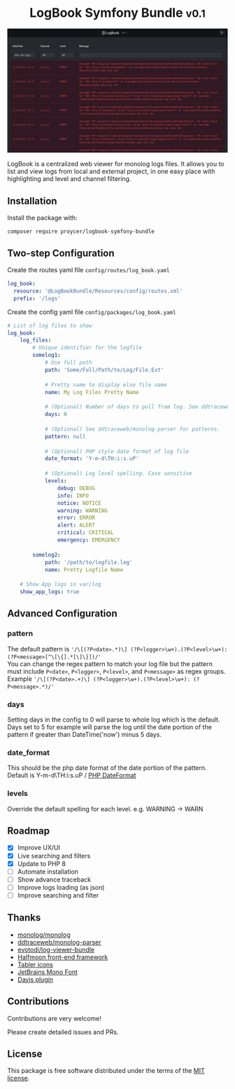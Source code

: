 <h1 align="center">LogBook Symfony Bundle <small>v0.1</small></h1>

![Details!](src/Resources/assets/images/details.png "Log details")

LogBook is a centralized web viewer for monolog logs files. 
It allows you to list and view logs from local and external project, in one easy place with highlighting and level and channel filtering.

## Installation
Install the package with:
```console
composer require proycer/logbook-symfony-bundle
```
##  Two-step Configuration

Create the routes yaml file `config/routes/log_book.yaml`

```yaml
log_book:
  resource: '@LogBookBundle/Resources/config/routes.xml'
  prefix: '/logs'
```
Create the config yaml file `config/packages/log_book.yaml`
```yaml
# List of log files to show
log_book:
    log_files:
        # Unique identifier for the logfile
        somelog1:
            # Use full path
            path: 'Some/Full/Path/to/Log/File.Ext'

            # Pretty name to display else file name
            name: My Log Files Pretty Name 

            # (Optional) Number of days to pull from log. See ddtraceweb/monolog-parser.
            days: 0

            # (Optional) See ddtraceweb/monolog-parser for patterns.
            pattern: null

            # (Optional) PHP style date format of log file
            date_format: 'Y-m-d\TH:i:s.uP'
            
            # (Optional) Log level spelling. Case sensitive
            levels:
                debug: DEBUG
                info: INFO
                notice: NOTICE
                warning: WARNING
                error: ERROR
                alert: ALERT
                critical: CRITICAL
                emergency: EMERGENCY

        somelog2:
            path: '/path/to/logfile.log'
            name: Pretty Logfile Name

    # Show App logs in var/log
    show_app_logs: true
```
## Advanced Configuration

### pattern
The default pattern is `'/\[(?P<date>.*)\] (?P<logger>\w+).(?P<level>\w+): (?P<message>[^\[\{].*[\]\}])/'`
\
You can change the regex pattern to match your log file but the pattern must include `P<date>`, `P<logger>`, `P<level>`, and `P<message>` as regex groups.
\
Example `'/\[(?P<date>.+)\] (?P<logger>\w+).(?P<level>\w+): (?P<message>.*)/'`


### days
Setting days in the config to 0 will parse to whole log which is the default. Days set to 5 for example will parse the log until the date portion of the pattern
if greater than DateTime('now') minus 5 days.

### date_format
This should be the php date format of the date portion of the pattern. Default is Y-m-d\TH:i:s.uP
/
[PHP DateFormat](https://www.php.net/manual/en/function.date.php)

### levels
Override the default spelling for each level. e.g. WARNING -> WARN

## Roadmap

- [x] Improve UX/UI
- [x] Live searching and filters
- [x] Update to PHP 8
- [ ] Automate installation
- [ ] Show advance traceback
- [ ] Improve logs loading (as json)
- [ ] Improve searching and filter

## Thanks
- [monolog/monolog](https://github.com/Seldaek/monolog)
- [ddtraceweb/monolog-parser](https://github.com/ddtraceweb/monolog-parser)
- [evotodi/log-viewer-bundle](https://github.com/evotodi/log-viewer-bundle)
- [Halfmoon front-end framework](https://www.gethalfmoon.com/)
- [Tabler icons](https://tabler-icons.io/)
- [JetBrains Mono Font](https://fonts.google.com/specimen/JetBrains+Mono)
- [Dayjs plugin](https://github.com/iamkun/dayjs)

## Contributions
Contributions are very welcome! 

Please create detailed issues and PRs.  

## License

This package is free software distributed under the terms of the [MIT license](LICENSE).